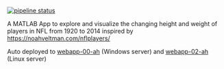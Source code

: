 [![pipeline status](https://insidelabs-git.mathworks.com/ralcock/NFLPlayersApp/badges/master/pipeline.svg)](https://insidelabs-git.mathworks.com/ralcock/NFLPlayersApp/commits/master)

A MATLAB App to explore and visualize the changing height and weight of players in NFL from 1920 to 2014 inspired by https://noahveltman.com/nflplayers/

Auto deployed to [webapp-00-ah](https://webapp-02-ah.mathworks.com:9988/webapps/home/session.html?app=NFLPlayers) (Windows server) and [webapp-02-ah](https://webapp-02-ah.mathworks.com:9988/webapps/home/session.html?app=NFLPlayers) (Linux server)
